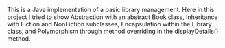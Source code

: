 This is a Java implementation of a basic library management.
Here in this project I tried to show Abstraction with an abstract Book class,
Inheritance with Fiction and NonFiction subclasses,
Encapsulation within the Library class, and
Polymorphism through method overriding in the displayDetails() method.
